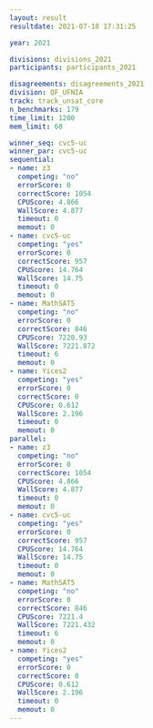```yaml
---
layout: result
resultdate: 2021-07-18 17:31:25

year: 2021

divisions: divisions_2021
participants: participants_2021

disagreements: disagreements_2021
division: QF_UFNIA
track: track_unsat_core
n_benchmarks: 179
time_limit: 1200
mem_limit: 60

winner_seq: cvc5-uc
winner_par: cvc5-uc
sequential:
- name: z3
  competing: "no"
  errorScore: 0
  correctScore: 1054
  CPUScore: 4.866
  WallScore: 4.877
  timeout: 0
  memout: 0
- name: cvc5-uc
  competing: "yes"
  errorScore: 0
  correctScore: 957
  CPUScore: 14.764
  WallScore: 14.75
  timeout: 0
  memout: 0
- name: MathSAT5
  competing: "no"
  errorScore: 0
  correctScore: 846
  CPUScore: 7220.93
  WallScore: 7221.872
  timeout: 6
  memout: 0
- name: Yices2
  competing: "yes"
  errorScore: 0
  correctScore: 0
  CPUScore: 0.612
  WallScore: 2.196
  timeout: 0
  memout: 0
parallel:
- name: z3
  competing: "no"
  errorScore: 0
  correctScore: 1054
  CPUScore: 4.866
  WallScore: 4.877
  timeout: 0
  memout: 0
- name: cvc5-uc
  competing: "yes"
  errorScore: 0
  correctScore: 957
  CPUScore: 14.764
  WallScore: 14.75
  timeout: 0
  memout: 0
- name: MathSAT5
  competing: "no"
  errorScore: 0
  correctScore: 846
  CPUScore: 7221.4
  WallScore: 7221.432
  timeout: 6
  memout: 0
- name: Yices2
  competing: "yes"
  errorScore: 0
  correctScore: 0
  CPUScore: 0.612
  WallScore: 2.196
  timeout: 0
  memout: 0
---
```

